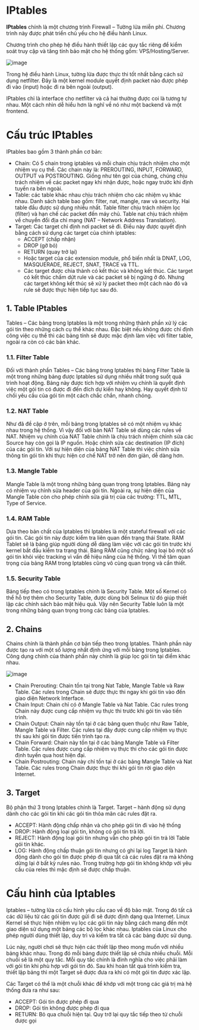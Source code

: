 # IPtables

**IPtables** chính là một chương trình Firewall – Tường lửa miễn phí. Chương trình này được phát triển chủ yếu cho hệ điều hành Linux. 

Chương trình cho phép hệ điều hành thiết lập các quy tắc riêng để kiểm soát truy cập và tăng tính bảo mật cho hệ thống gồm: VPS/Hosting/Server.

![image](https://user-images.githubusercontent.com/111716161/194467691-b53fe1e2-249a-4862-af33-590306b2c111.png)

Trong hệ điều hành Linux, tường lửa được thực thi tốt nhất bằng cách sử dụng netfilter. Đây là một kernel module quyết định packet nào được phép đi vào (input) hoặc đi ra bên ngoài (output).

IPtables chỉ là interface cho netfilter và cả hai thường được coi là tương tự nhau. Một cách nhìn dễ hiểu hơn là nghĩ về nó như một backend và một frontend.

# Cấu trúc IPtables

IPtables bao gồm 3 thành phần cơ bản:

- Chain: Có 5 chain trong iptables và mỗi chain chịu trách nhiệm cho một nhiệm vụ cụ thể. Các chain này là: PREROUTING, INPUT, FORWARD, OUTPUT và POSTROUTING. Giống như tên gọi của chúng, chúng chịu trách nhiệm về các packet ngay khi nhận được, hoặc ngay trước khi định tuyến ra bên ngoài.
- Table: các table khác nhau chịu trách nhiệm cho các nhiệm vụ khác nhau. Danh sách table bao gồm:  filter, nat, mangle, raw và security. Hai table đầu được sử dụng nhiều nhất. Table filter chịu trách nhiệm lọc (filter) và hạn chế các packet đến máy chủ. Table nat chịu trách nhiệm về chuyển đổi địa chỉ mạng (NAT – Network Address Translation).
- Target: Các target chỉ định nơi packet sẽ đi. Điều này được quyết định bằng cách sử dụng các target của chính iptables:
  - ACCEPT (chấp nhận)
  - DROP (gỡ bỏ)
  - RETURN (quay trở lại)
  - Hoặc target của các extension module, phổ biến nhất là DNAT, LOG, MASQUERADE, REJECT, SNAT, TRACE và TTL.
  - Các target được chia thành có kết thúc và không kết thúc. Các target có kết thúc chấm dứt rule và các packet sẽ bị ngừng ở đó. Nhưng các target không kết thúc sẽ xử lý packet theo một cách nào đó và rule sẽ  được thực hiện tiếp tục sau đó.

## 1. Table IPtables

Tables – Các bảng trong Iptables là một trong những thành phần xử lý các gói tin theo những cách cụ thể khác nhau. Đặc biệt nếu không được chỉ định công việc cụ thể thì các bảng tính sẽ được mặc định làm việc với filter table, ngoài ra còn có các bản khác. 

### 1.1. Filter Table
Đối với thành phần Tables – Các bảng trong Iptables thì bảng Filter Table là một trong những bảng được Iptables sử dụng nhiều nhất trong suốt quá trình hoạt động. Bảng này được tích hợp với nhiệm vụ chính là quyết định việc một gói tin có được đi đến đích dự kiến hay không. Hay quyết định từ chối yêu cầu của gói tin một cách chắc chắn, nhanh chóng.

### 1.2. NAT Table
Như đã đề cập ở trên, mỗi bảng trong Iptables sẽ có một nhiệm vụ khác nhau trong hệ thống. Vì vậy đối với bản NAT Table sẽ dùng các rules về NAT. Nhiệm vụ chính của NAT Table chính là chịu trách nhiệm chỉnh sửa các Source hay còn gọi là IP nguồn. Hoặc chỉnh sửa các destination (IP đích) của các gói tin. Với sự hiện diện của bảng NAT Table thì việc chỉnh sửa thông tin gói tín khi thực hiện cơ chế NAT trở nên đơn giản, dễ dàng hơn.

### 1.3. Mangle Table
Mangle Table là một trong những bảng quan trọng trong Iptables. Bảng này có nhiệm vụ chỉnh sửa header của gói tín. Ngoài ra, sự hiện diện của Mangle Table còn cho phép chỉnh sửa giá trị của các trường: TTL, MTL, Type of Service.

### 1.4. RAM Table
Dựa theo bản chất của Iptables thì Iptables là một stateful firewall với các gói tin. Các gói tin này được kiểm tra liên quan đến trạng thái State. RAM Tablet sẽ là bảng giúp người dùng dễ dàng làm việc với các gói tin trước khi kernel bắt đầu kiểm tra trạng thái. Bảng RAM cũng chức năng loại bỏ một số gói tin khỏi việc tracking vì vấn đề hiệu năng của hệ thống. Vì thế tâm quan trọng của bảng RAM trong Iptables cũng vô cùng quan trọng và cần thiết.

### 1.5. Security Table
Bảng tiếp theo có trong Iptables chính là Security Table. Một số Kernel có thể hỗ trợ thêm cho Security Table, được dùng bởi Selinux từ đó giúp thiết lập các chính sách bảo mật hiệu quả. Vậy nên Security Table luôn là một trong những bảng quan trọng trong các bảng của Iptables.

## 2. Chains
Chains chính là thành phần cơ bản tiếp theo trong Iptables. Thành phần này được tạo ra với một số lượng nhất định ứng với mỗi bảng trong Iptables. Công dụng chính của thành phần này chính là giúp lọc gói tin tại điểm khác nhau.

![image](https://user-images.githubusercontent.com/111716161/194498191-a635cc75-c9b3-4340-afc1-96022679e120.png)

- Chain Prerouting: Chain tồn tại trong Nat Table, Mangle Table và Raw Table. Các rules trong Chain sẽ được thực thi ngay khi gói tin vào đến giao diện Network Interface.
- Chain Input: Chain chỉ có ở Mangle Table và Nat Table. Các rules trong Chain này được cung cấp nhiệm vụ thực thi trước khi gói tin vào tiến trình.
- Chain Output: Chain này tồn tại ở các bảng quen thuộc như Raw Table, Mangle Table và Filter. Các rules tại đây được cung cấp nhiệm vụ thực thi sau khi gói tin được tiến trình tạo ra.
- Chain Forward: Chain này tồn tại ở các bảng Mangle Table và Filter Table. Các rules được cung cấp nhiệm vụ thực thi cho các gói tin được định tuyến qua host hiện đại.
- Chain Postrouting: Chain này chỉ tồn tại ở các bảng Mangle Table và Nat Table. Các rules trong Chain được thực thi khi gói tin rời giao diện Internet.

## 3. Target
Bộ phận thứ 3 trong Iptables chính là Target. Target – hành động sử dụng dành cho các gói tin khi các gói tin thỏa mãn các rules đặt ra. 

- ACCEPT: Hành động chấp nhận và cho phép gói tin đi vào hệ thống
- DROP: Hành động loại gói tin, không có gói tin trả lời.
- REJECT: Hành động loại gói tin nhưng vẫn cho phép gói tin trả lời Table gói tin khác. 
- LOG: Hành động chấp thuận gói tin nhưng có ghi lại log
Target là hành động dành cho gói tin được phép đi qua tất cả các rules đặt ra mà không dừng lại ở bất kỳ rules nào. Trong trường hợp gói tin không khớp với yêu cầu của reles thì mặc định sẽ được chấp thuận.

# Cấu hình của Iptables
Iptables – tường lửa có cấu hình yêu cầu cao về độ bảo mật. Trong đó tất cả các dữ liệu từ các gói tin được gửi đi sẽ được định dạng qua Internet. Linux Kernel sẽ thực hiện nhiệm vụ lọc các gói tin này bằng cách mang đến một giao diện sử dụng một bảng các bộ lọc khác nhau. Iptables của Linux cho phép người dùng thiết lập, duy trì và kiểm tra tất cả các bảng được sử dụng. 

Lúc này, người chơi sẽ thực hiện các thiết lập theo mong muốn với nhiều bảng khác nhau. Trong đó mỗi bảng được thiết lập sẽ chứa nhiều chuỗi. Mỗi chuối sẽ là một quy tắc. Mỗi quy tắc chính là đinh nghĩa cho việc phải làm với gói tin khi phù hợp với gói tin đó. Sau khi hoàn tất quá trình kiểm tra, thiết lập bảng thì một Target sẽ được đưa ra khi có một gói tin được xác lập.

Các Target có thể là một chuỗi khác để khớp với một trong các giá trị mà hệ thống đưa ra như sau:

- ACCEPT: Gói tin được phép đi qua
- DROP: Gói tín không được phép đi qua
- RETURN: Bỏ qua chuỗi hiện tại. Quy trở lại quy tắc tiếp theo từ chuỗi được gọi

